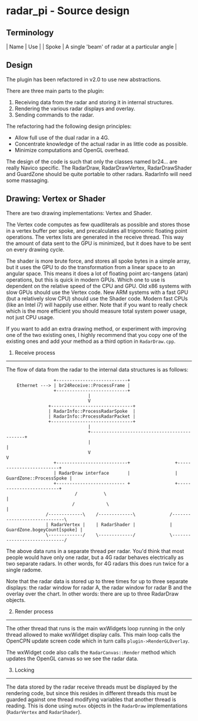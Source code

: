 

radar_pi - Source design
========================

Terminology
-----------

| Name  | Use |
| Spoke | A single 'beam' of radar at a particular angle |

Design
------

The plugin has been refactored in v2.0 to use new abstractions.

There are three main parts to the plugin:

1. Receiving data from the radar and storing it in internal structures.
2. Rendering the various radar displays and overlay.
3. Sending commands to the radar.

The refactoring had the following design principles:

- Allow full use of the dual radar in a 4G.
- Concentrate knowledge of the actual radar in as little code as possible.
- Minimize computations and OpenGL overhead.

The design of the code is such that only the classes named br24... are really Navico specific. The RadarDraw, RadarDrawVertex, RadarDrawShader and GuardZone should be quite portable to other radars. RadarInfo will need some massaging.

Drawing: Vertex or Shader
-------------------------
There are two drawing implementations: Vertex and Shader.

The Vertex code computes as few quadliterals as possible and stores those in a vertex buffer per spoke, and precalculates all trigonomic floating point operations. The vertex lists are generated in the receive thread. This way the amount of data sent to the GPU is minimized, but it does have to be sent on every drawing cycle.

The shader is more brute force, and stores all spoke bytes in a simple array, but it uses the GPU to do the transformation from a linear space to an angular space. This means it does a lot of floating point arc-tangens (atan) operations, but this is quick in modern GPUs. Which one to use is dependent on the relative speed of the CPU and GPU. Old x86 systems with slow GPUs should use the Vertex code. New ARM systems with a fast GPU (but a relatively slow CPU) should use the Shader code. Modern fast CPUs (like an Intel i7) will happily use either. Note that if you want to really check which is the more efficient you should measure total system power usage, not just CPU usage.

If you want to add an extra drawing method, or experiment with improving one of the two existing ones, I highly recommend that you copy one of the existing ones and add your method as a third option in `RadarDraw.cpp`.

1. Receive process
------------------
The flow of data from the radar to the internal data structures is as follows:
```
                  +---------------------------+
    Ethernet ---> | br24Receive::ProcessFrame |
                  +---------------------------+
                               |
                               V
                +-------------------------------+
                | RadarInfo::ProcessRadarSpoke  |
                | RadarInfo::ProcessRadarPacket |
                +-------------------------------+
                               |
                               +---------------------------------------------+
                               |                                             |
                               V                                             V
                  +---------------------------+                 +-------------------------+
                  | RadarDraw interface       |                 | GuardZone::ProcessSpoke |
                  +-------------------------- +                 +-------------------------+
                          /          \                                       |
                         /            \                                      |
               /-------------\    /-------------\             /-----------------------------\
               | RadarVertex |    | RadarShader |             | GuardZone.bogeyCount[spoke] |
               \-------------/    \-------------/             \-----------------------------/
```

The above data runs in a separate thread per radar. You'd think that most people would have only one radar, but a 4G radar behaves electrically as two separate radars. In other words, for 4G radars this does run twice for a single radome.

Note that the radar data is stored up to three times for up to three separate displays: the radar window for radar A, the radar window for radar B and the overlay over the chart. In other words: there are up to three RadarDraw objects.

2. Render process
-----------------
The other thread that runs is the main wxWidgets loop running in the only thread allowed to make wxWidget display calls. This main loop calls the OpenCPN update screen code which in turn calls `plugin->RenderGLOverlay`.

The wxWidget code also calls the `RadarCanvas::Render` method which updates the OpenGL canvas so we see the radar data.

3. Locking
----------

The data stored by the radar receive threads must be displayed by the rendering code, but since this resides in different threads this must be guarded against one thread modifying variables that another thread is reading. This is done using `mutex` objects in the `RadarDraw` implementations (`RadarVertex` and `RadarShader`).

